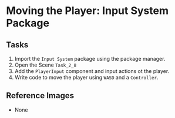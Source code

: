 # Moving the Player: Input System Package

## Tasks
1. Import the `Input System` package using the package manager.
1. Open the Scene `Task_2_8`
1. Add the `PlayerInput` component and input actions ot the player.
1. Write code to move the player using `WASD` and a `Controller`.

## Reference Images
- None